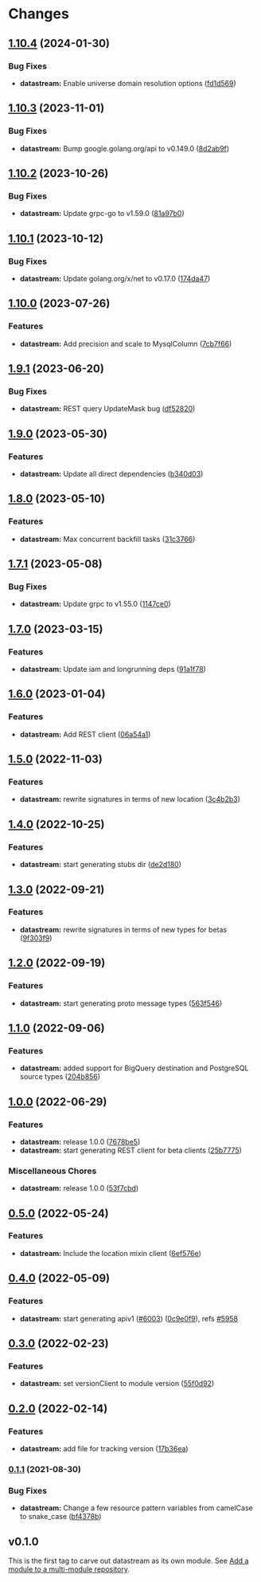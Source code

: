 # Changes


## [1.10.4](https://github.com/googleapis/google-cloud-go/compare/datastream/v1.10.3...datastream/v1.10.4) (2024-01-30)


### Bug Fixes

* **datastream:** Enable universe domain resolution options ([fd1d569](https://github.com/googleapis/google-cloud-go/commit/fd1d56930fa8a747be35a224611f4797b8aeb698))

## [1.10.3](https://github.com/googleapis/google-cloud-go/compare/datastream/v1.10.2...datastream/v1.10.3) (2023-11-01)


### Bug Fixes

* **datastream:** Bump google.golang.org/api to v0.149.0 ([8d2ab9f](https://github.com/googleapis/google-cloud-go/commit/8d2ab9f320a86c1c0fab90513fc05861561d0880))

## [1.10.2](https://github.com/googleapis/google-cloud-go/compare/datastream/v1.10.1...datastream/v1.10.2) (2023-10-26)


### Bug Fixes

* **datastream:** Update grpc-go to v1.59.0 ([81a97b0](https://github.com/googleapis/google-cloud-go/commit/81a97b06cb28b25432e4ece595c55a9857e960b7))

## [1.10.1](https://github.com/googleapis/google-cloud-go/compare/datastream/v1.10.0...datastream/v1.10.1) (2023-10-12)


### Bug Fixes

* **datastream:** Update golang.org/x/net to v0.17.0 ([174da47](https://github.com/googleapis/google-cloud-go/commit/174da47254fefb12921bbfc65b7829a453af6f5d))

## [1.10.0](https://github.com/googleapis/google-cloud-go/compare/datastream/v1.9.1...datastream/v1.10.0) (2023-07-26)


### Features

* **datastream:** Add precision and scale to MysqlColumn ([7cb7f66](https://github.com/googleapis/google-cloud-go/commit/7cb7f66f0646617c27aa9a9b4fe38b9f368eb3bb))

## [1.9.1](https://github.com/googleapis/google-cloud-go/compare/datastream/v1.9.0...datastream/v1.9.1) (2023-06-20)


### Bug Fixes

* **datastream:** REST query UpdateMask bug ([df52820](https://github.com/googleapis/google-cloud-go/commit/df52820b0e7721954809a8aa8700b93c5662dc9b))

## [1.9.0](https://github.com/googleapis/google-cloud-go/compare/datastream/v1.8.0...datastream/v1.9.0) (2023-05-30)


### Features

* **datastream:** Update all direct dependencies ([b340d03](https://github.com/googleapis/google-cloud-go/commit/b340d030f2b52a4ce48846ce63984b28583abde6))

## [1.8.0](https://github.com/googleapis/google-cloud-go/compare/datastream/v1.7.1...datastream/v1.8.0) (2023-05-10)


### Features

* **datastream:** Max concurrent backfill tasks ([31c3766](https://github.com/googleapis/google-cloud-go/commit/31c3766c9c4cab411669c14fc1a30bd6d2e3f2dd))

## [1.7.1](https://github.com/googleapis/google-cloud-go/compare/datastream/v1.7.0...datastream/v1.7.1) (2023-05-08)


### Bug Fixes

* **datastream:** Update grpc to v1.55.0 ([1147ce0](https://github.com/googleapis/google-cloud-go/commit/1147ce02a990276ca4f8ab7a1ab65c14da4450ef))

## [1.7.0](https://github.com/googleapis/google-cloud-go/compare/datastream/v1.6.0...datastream/v1.7.0) (2023-03-15)


### Features

* **datastream:** Update iam and longrunning deps ([91a1f78](https://github.com/googleapis/google-cloud-go/commit/91a1f784a109da70f63b96414bba8a9b4254cddd))

## [1.6.0](https://github.com/googleapis/google-cloud-go/compare/datastream/v1.5.0...datastream/v1.6.0) (2023-01-04)


### Features

* **datastream:** Add REST client ([06a54a1](https://github.com/googleapis/google-cloud-go/commit/06a54a16a5866cce966547c51e203b9e09a25bc0))

## [1.5.0](https://github.com/googleapis/google-cloud-go/compare/datastream/v1.4.0...datastream/v1.5.0) (2022-11-03)


### Features

* **datastream:** rewrite signatures in terms of new location ([3c4b2b3](https://github.com/googleapis/google-cloud-go/commit/3c4b2b34565795537aac1661e6af2442437e34ad))

## [1.4.0](https://github.com/googleapis/google-cloud-go/compare/datastream/v1.3.0...datastream/v1.4.0) (2022-10-25)


### Features

* **datastream:** start generating stubs dir ([de2d180](https://github.com/googleapis/google-cloud-go/commit/de2d18066dc613b72f6f8db93ca60146dabcfdcc))

## [1.3.0](https://github.com/googleapis/google-cloud-go/compare/datastream/v1.2.0...datastream/v1.3.0) (2022-09-21)


### Features

* **datastream:** rewrite signatures in terms of new types for betas ([9f303f9](https://github.com/googleapis/google-cloud-go/commit/9f303f9efc2e919a9a6bd828f3cdb1fcb3b8b390))

## [1.2.0](https://github.com/googleapis/google-cloud-go/compare/datastream/v1.1.0...datastream/v1.2.0) (2022-09-19)


### Features

* **datastream:** start generating proto message types ([563f546](https://github.com/googleapis/google-cloud-go/commit/563f546262e68102644db64134d1071fc8caa383))

## [1.1.0](https://github.com/googleapis/google-cloud-go/compare/datastream/v1.0.0...datastream/v1.1.0) (2022-09-06)


### Features

* **datastream:** added support for BigQuery destination and PostgreSQL source types ([204b856](https://github.com/googleapis/google-cloud-go/commit/204b85632f2556ab2c74020250850b53f6a405ff))

## [1.0.0](https://github.com/googleapis/google-cloud-go/compare/datastream/v0.5.0...datastream/v1.0.0) (2022-06-29)


### Features

* **datastream:** release 1.0.0 ([7678be5](https://github.com/googleapis/google-cloud-go/commit/7678be543d9130dcd8fc4147608a10b70faef44e))
* **datastream:** start generating REST client for beta clients ([25b7775](https://github.com/googleapis/google-cloud-go/commit/25b77757c1e6f372e03bf99ab7461264bba48d26))


### Miscellaneous Chores

* **datastream:** release 1.0.0 ([53f7cbd](https://github.com/googleapis/google-cloud-go/commit/53f7cbdd253e4ac224fa7d8ed3fa378e0dc8c97e))

## [0.5.0](https://github.com/googleapis/google-cloud-go/compare/datastream/v0.4.0...datastream/v0.5.0) (2022-05-24)


### Features

* **datastream:** Include the location mixin client ([6ef576e](https://github.com/googleapis/google-cloud-go/commit/6ef576e2d821d079e7b940cd5d49fe3ca64a7ba2))

## [0.4.0](https://github.com/googleapis/google-cloud-go/compare/datastream/v0.3.0...datastream/v0.4.0) (2022-05-09)


### Features

* **datastream:** start generating apiv1 ([#6003](https://github.com/googleapis/google-cloud-go/issues/6003)) ([0c9e0f9](https://github.com/googleapis/google-cloud-go/commit/0c9e0f9d4c7ddfe020b61f0cf8540246c4c9695e)), refs [#5958](https://github.com/googleapis/google-cloud-go/issues/5958)

## [0.3.0](https://github.com/googleapis/google-cloud-go/compare/datastream/v0.2.0...datastream/v0.3.0) (2022-02-23)


### Features

* **datastream:** set versionClient to module version ([55f0d92](https://github.com/googleapis/google-cloud-go/commit/55f0d92bf112f14b024b4ab0076c9875a17423c9))

## [0.2.0](https://github.com/googleapis/google-cloud-go/compare/datastream/v0.1.1...datastream/v0.2.0) (2022-02-14)


### Features

* **datastream:** add file for tracking version ([17b36ea](https://github.com/googleapis/google-cloud-go/commit/17b36ead42a96b1a01105122074e65164357519e))

### [0.1.1](https://www.github.com/googleapis/google-cloud-go/compare/datastream/v0.1.0...datastream/v0.1.1) (2021-08-30)


### Bug Fixes

* **datastream:** Change a few resource pattern variables from camelCase to snake_case ([bf4378b](https://www.github.com/googleapis/google-cloud-go/commit/bf4378b5b859f7b835946891dbfebfee31c4b123))

## v0.1.0

This is the first tag to carve out datastream as its own module. See
[Add a module to a multi-module repository](https://github.com/golang/go/wiki/Modules#is-it-possible-to-add-a-module-to-a-multi-module-repository).
